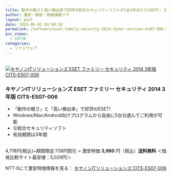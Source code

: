 ```yaml
---
title: 動作の軽さと高い検出率で好評の総合セキュリティソフトが1台1年あたり265円！ ESETファミリーセキュリティ 2014 3年版が激安特価3,980円！送料無料！
author: 激安・格安・特価情報ツウ
layout: post
date: 2015-05-01 03:50:10
permalink: /software/eset-family-security-2014-3year-version-es07-006-3980.html
pvc_views:
  - 19738
categories:
  - ソフトウェア
---
```

<div class="img-bg2 img_L">
  <a href="http://px.a8.net/svt/ejp?a8mat=ZYP6S+8IMA3E+S1Q+BWGDT&#038;a8ejpredirect=http://nttxstore.jp/_II_CS14574977" target="_blank"><br /> <img border="0" alt="キヤノンITソリューションズ ESET ファミリー セキュリティ 2014 3年版 CITS-ES07-006" src="http://image.nttxstore.jp/l2_images/C/CS/CS14574977.jpg" data-recalc-dims="1" /></a>
</div>

### キヤノンITソリューションズ ESET ファミリー セキュリティ 2014 3年版 CITS-ES07-006
<!--more-->

* 「動作の軽さ」と「高い検出率」で好評のESET!
* Windows/Mac/Android向けプログラムから自由に5台分選んでご利用が可能
* な総合セキュリティソフト
* 有効期限は3年間

<br clear="all" />4,718円(税込)+期間限定:738円割引 = 激安特価 <span class="tokka-price"><strong>3,980</strong></span> 円（税込）**送料無料**
＜価格比較サイト最安値：5,029円＞

NTT-Xにて激安特価情報を見る： <span class="fs150p"><a href="http://px.a8.net/svt/ejp?a8mat=ZYP6S+8IMA3E+S1Q+BWGDT&#038;a8ejpredirect=http://nttxstore.jp/_II_CS14574977" target="_blank">キヤノンITソリューションズ CITS-ES07-006</a></span>